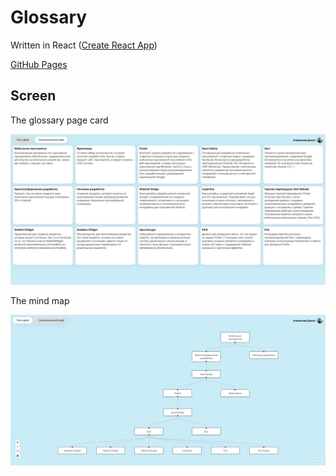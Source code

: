 # Glossary

Written in React ([Create React App](https://github.com/facebook/create-react-app#create-react-app--))

[GitHub Pages](https://pojerman.github.io/glossary/)

## Screen

The glossary page card

![](screen/glossary.jpg)

The mind map

![](screen/mindMap.jpg)

